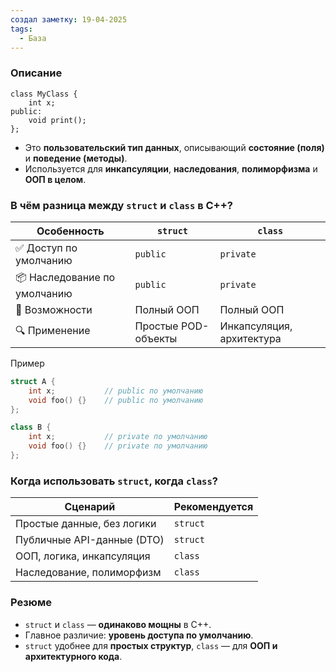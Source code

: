 ```yaml
---
создал заметку: 19-04-2025
tags:
  - База
---
```

### Описание
```
class MyClass {
    int x;
public:
    void print();
};
```
- Это **пользовательский тип данных**, описывающий **состояние (поля)** и **поведение (методы)**.
- Используется для **инкапсуляции**, **наследования**, **полиморфизма** и **ООП в целом**.
### В чём разница между `struct` и `class` в C++?
|Особенность|`struct`|`class`|
|---|---|---|
|✅ Доступ по умолчанию|`public`|`private`|
|📦 Наследование по умолчанию|`public`|`private`|
|🧠 Возможности|Полный ООП|Полный ООП|
|🔍 Применение|Простые POD-объекты|Инкапсуляция, архитектура|
Пример
```cpp
struct A {
    int x;           // public по умолчанию
    void foo() {}    // public по умолчанию
};

class B {
    int x;           // private по умолчанию
    void foo() {}    // private по умолчанию
};

```

### Когда использовать `struct`, когда `class`?
|Сценарий|Рекомендуется|
|---|---|
|Простые данные, без логики|`struct`|
|Публичные API-данные (DTO)|`struct`|
|ООП, логика, инкапсуляция|`class`|
|Наследование, полиморфизм|`class`|
### Резюме
- `struct` и `class` — **одинаково мощны** в C++.
- Главное различие: **уровень доступа по умолчанию**.
- `struct` удобнее для **простых структур**, `class` — для **ООП и архитектурного кода**.